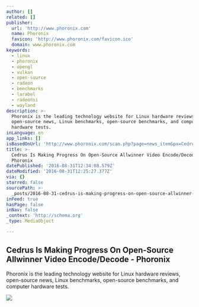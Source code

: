 ```yaml
---
author: []
related: []
publisher:
  url: 'http://www.phoronix.com'
  name: Phoronix
  favicon: 'http://www.phoronix.com/favicon.ico'
  domain: www.phoronix.com
keywords:
  - linux
  - phoronix
  - opengl
  - vulkan
  - open-source
  - radeon
  - benchmarks
  - larabel
  - radeonsi
  - wayland
description: >-
  Phoronix is the leading technology website for Linux hardware reviews,
  open-source news, Linux benchmarks, open-source benchmarks, and computer
  hardware tests.
inLanguage: en
app_links: []
isBasedOnUrl: 'http://www.phoronix.com/scan.php?page=news_item&px=Cedrus-Initial-Video-Decode'
title: >-
  Cedrus Is Making Progress On Open-Source Allwinner Video Encode/Decode -
  Phoronix
datePublished: '2016-08-31T12:34:08.579Z'
dateModified: '2016-08-31T12:25:27.377Z'
via: {}
starred: false
sourcePath: >-
  _posts/2016-08-31-cedrus-is-making-progress-on-open-source-allwinner-video-enc.md
inFeed: true
hasPage: false
inNav: false
_context: 'http://schema.org'
_type: MediaObject

---
```

<article style=""><h1>Cedrus Is Making Progress On Open-Source Allwinner Video Encode/Decode - Phoronix</h1><p>Phoronix is the leading technology website for Linux hardware reviews, open-source news, Linux benchmarks, open-source benchmarks, and computer hardware tests.</p><img src="http://www.phoronix.com/assets/categories/multimedia.jpg" /></article>